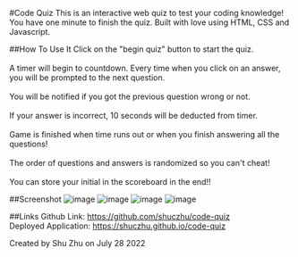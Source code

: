#Code Quiz 
This is an interactive web quiz to test your coding knowledge! You have one minute to finish the quiz. Built with love using HTML, CSS and Javascript.

##How To Use It
Click on the "begin quiz" button to start the quiz. <br /><br />
A timer will begin to countdown. Every time when you click on an answer, you will be prompted to the next question. <br /><br />
You will be notified if you got the previous question wrong or not. <br /><br />
If your answer is incorrect, 10 seconds will be deducted from timer.<br /><br />
Game is finished when time runs out or when you finish answering all the questions! <br /><br />
The order of questions and answers is randomized so you can't cheat!
<br /><br />
You can store your initial in the scoreboard in the end!!

##Screenshot
![image](https://user-images.githubusercontent.com/108253013/181646723-d3d73e33-caf4-4bd2-b735-c7d7ab9c442d.png)
![image](https://user-images.githubusercontent.com/108253013/181646747-89c7f530-feae-4e35-9969-f25bd53803a3.png)
![image](https://user-images.githubusercontent.com/108253013/181646823-6d7e511c-bbff-4421-8f97-f66ec8310e21.png)
![image](https://user-images.githubusercontent.com/108253013/181646880-c4efe11e-94bc-4add-a850-6c651e09e17a.png)




##Links
Github Link: https://github.com/shuczhu/code-quiz <br />
Deployed Application: https://shuczhu.github.io/code-quiz<br />

Created by Shu Zhu on July 28 2022